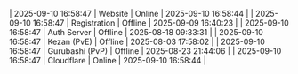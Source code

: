 | 2025-09-10 16:58:47 | Website | Online | 2025-09-10 16:58:44 |
| 2025-09-10 16:58:47 | Registration | Offline | 2025-09-09 16:40:23 |
| 2025-09-10 16:58:47 | Auth Server | Offline | 2025-08-18 09:33:31 |
| 2025-09-10 16:58:47 | Kezan (PvE) | Offline | 2025-08-03 17:58:02 |
| 2025-09-10 16:58:47 | Gurubashi (PvP) | Offline | 2025-08-23 21:44:06 |
| 2025-09-10 16:58:47 | Cloudflare | Online | 2025-09-10 16:58:44 |
